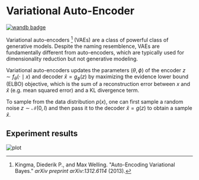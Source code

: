 # Variational Auto-Encoder

[![wandb badge](https://img.shields.io/badge/Weights_&_Biases-FFCC33?style=for-the-badge&logo=WeightsAndBiases&logoColor=black)](https://wandb.ai/chnyutao/mlax/runs/62ct64g6)

Variational auto-encoders [^1] (VAEs) are a class of powerful class of generative models. Despite the naming resemblence, VAEs are fundamentally different from auto-encoders, which are typically used for dimensionality reduction but not generative modeling.

Variational auto-encoders updates the parameters $(\theta,\phi)$ of the encoder $z\sim f_\theta(\cdot\mid x)$ and decoder $\hat{x}=g_\phi(z)$ by maximizing the evidence lower bound (ELBO) objective, which is the sum of a reconstruction error between $x$ and $\hat{x}$ (e.g. mean squared error) and a KL divergence term.

To sample from the data distribution $p(x)$, one can first sample a random noise $z\sim\mathcal{N}(0,I)$ and then pass it to the decoder $\hat{x}=g(z)$ to obtain a sample $\hat{x}$.

## Experiment results

![plot](https://api.wandb.ai/files/chnyutao/mlax/62ct64g6/media/images/plot_18760_0d839aad6fa7f59d942d.png)

[^1]: Kingma, Diederik P., and Max Welling. "Auto-Encoding Variational Bayes." _arXiv preprint arXiv:1312.6114_ (2013).
